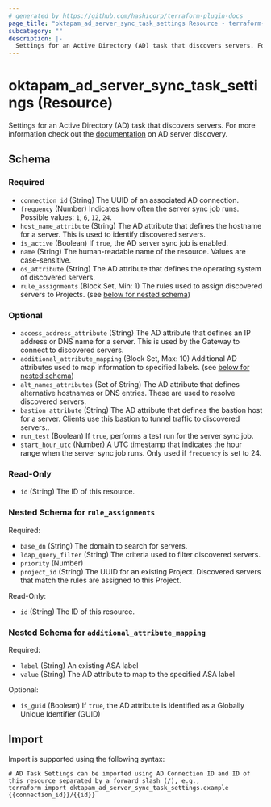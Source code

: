 ```yaml
---
# generated by https://github.com/hashicorp/terraform-plugin-docs
page_title: "oktapam_ad_server_sync_task_settings Resource - terraform-provider-oktapam"
subcategory: ""
description: |-
  Settings for an Active Directory (AD) task that discovers servers. For more information check out the documentation https://help.okta.com/asa/en-us/Content/Topics/Adv_Server_Access/docs/ad-sync.htm on AD server discovery.
---
```


# oktapam_ad_server_sync_task_settings (Resource)

Settings for an Active Directory (AD) task that discovers servers. For more information check out the [documentation](https://help.okta.com/asa/en-us/Content/Topics/Adv_Server_Access/docs/ad-sync.htm) on AD server discovery.

<!-- schema generated by tfplugindocs -->

## Schema

### Required

- `connection_id` (String) The UUID of an associated AD connection.
- `frequency` (Number) Indicates how often the server sync job runs. Possible values: `1`, `6`, `12`, `24`.
- `host_name_attribute` (String) The AD attribute that defines the hostname for a server. This is used to identify discovered servers.
- `is_active` (Boolean) If `true`, the AD server sync job is enabled.
- `name` (String) The human-readable name of the resource. Values are case-sensitive.
- `os_attribute` (String) The AD attribute that defines the operating system of discovered servers.
- `rule_assignments` (Block Set, Min: 1) The rules used to assign discovered servers to Projects. (see [below for nested schema](#nestedblock--rule_assignments))

### Optional

- `access_address_attribute` (String) The AD attribute that defines an IP address or DNS name for a server. This is used by the Gateway to connect to discovered servers.
- `additional_attribute_mapping` (Block Set, Max: 10) Additional AD attributes used to map information to specified labels. (see [below for nested schema](#nestedblock--additional_attribute_mapping))
- `alt_names_attributes` (Set of String) The AD attribute that defines alternative hostnames or DNS entries. These are used to resolve discovered servers.
- `bastion_attribute` (String) The AD attribute that defines the bastion host for a server. Clients use this bastion to tunnel traffic to discovered servers..
- `run_test` (Boolean) If `true`, performs a test run for the server sync job.
- `start_hour_utc` (Number) A UTC timestamp that indicates the hour range when the server sync job runs. Only used if `frequency` is set to 24.

### Read-Only

- `id` (String) The ID of this resource.

<a id="nestedblock--rule_assignments"></a>

### Nested Schema for `rule_assignments`

Required:

- `base_dn` (String) The domain to search for servers.
- `ldap_query_filter` (String) The criteria used to filter discovered servers.
- `priority` (Number)
- `project_id` (String) The UUID for an existing Project. Discovered servers that match the rules are assigned to this Project.

Read-Only:

- `id` (String) The ID of this resource.

<a id="nestedblock--additional_attribute_mapping"></a>

### Nested Schema for `additional_attribute_mapping`

Required:

- `label` (String) An existing ASA label
- `value` (String) The AD attribute to map to the specified ASA label

Optional:

- `is_guid` (Boolean) If `true`, the AD attribute is identified as a Globally Unique Identifier (GUID)

## Import

Import is supported using the following syntax:

```shell
# AD Task Settings can be imported using AD Connection ID and ID of this resource separated by a forward slash (/), e.g.,
terraform import oktapam_ad_server_sync_task_settings.example {{connection_id}}/{{id}}
```
